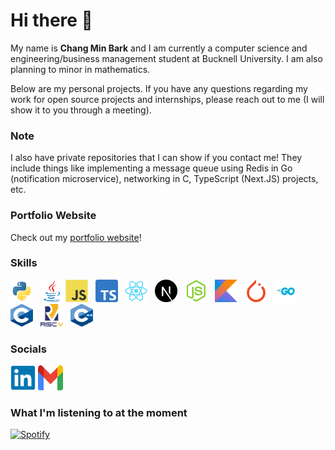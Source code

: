 # Hi there 👋

My name is **Chang Min Bark** and I am currently a computer science and engineering/business management student at Bucknell University. I am also planning to minor in mathematics.

Below are my personal projects. If you have any questions regarding my work for open source projects and internships, please reach out to me (I will show it to you through a meeting).

### Note

I also have private repositories that I can show if you contact me! They include things like implementing a message queue using Redis in Go (notification microservice), networking in C, TypeScript (Next.JS) projects, etc.

### Portfolio Website

Check out my [portfolio website](https://changminbark.github.io/)!

### Skills

<p align="left">
<a href="https://www.python.org/" target="_blank" rel="noreferrer"><img src="./img/python-original.svg" width="36" height="36" alt="Python" /></a> &nbsp;
<a href="https://www.java.com/en/" target="_blank" rel="noreferrer"><img src="./img/java-original.svg" width="36" height="36" alt="Java" /></a>
<a href="https://developer.mozilla.org/en-US/docs/Web/JavaScript" target="_blank" rel="noreferrer"><img src="./img/javascript-original.svg" width="36" height="36" alt="JavaScript" /></a> &nbsp;
<a href="https://www.typescriptlang.org/" target="_blank" rel="noreferrer"><img src="./img/Typescript-original.svg" width="36" height="36" alt="TypeScript" /></a> &nbsp;
<a href="https://reactjs.org/" target="_blank" rel="noreferrer"><img src="./img/react-original.svg" width="36" height="36" alt="React" /></a> &nbsp;
<a href="https://nextjs.org/" target="_blank" rel="noreferrer"><img src="./img/nextjs-original.svg" width="36" height="36" alt="NextJS" /></a> &nbsp;
<a href="https://nodejs.org/en" target="_blank" rel="noreferrer"><img src="./img/nodejs-original.svg" width="36" height="36" alt="NodeJS" /></a> &nbsp;
<a href="https://kotlinlang.org/" target="_blank" rel="noreferrer"><img src="./img/kotlin-original.svg" width="36" height="36" alt="Kotlin" /></a> &nbsp;
<a href="https://pytorch.org/" target="_blank" rel="noreferrer"><img src="./img/pytorch-original.svg" width="36" height="36" alt="PyTorch" /></a> &nbsp;
<a href="https://go.dev/" target="_blank" rel="noreferrer"><img src="./img/golang.svg" width="36" height="36" alt="Golang" /></a> &nbsp;
<a href="https://en.wikipedia.org/wiki/C_(programming_language)" target="_blank" rel="noreferrer"><img src="./img/c-language.svg" width="36" height="36" alt="C" /></a> &nbsp;
<a href="https://riscv.org/" target="_blank" rel="noreferrer"><img src="./img/risc-v.svg" width="36" height="36" alt="RISC-V" /></a> &nbsp;
<a href="https://cplusplus.com/" target="_blank" rel="noreferrer"><img src="./img/C++-original.svg" width="36" height="36" alt="C++" /></a> &nbsp;
</p>
</p>

### Socials

<p align="left"> 
<a href="https://www.linkedin.com/in/chang-min-bark-0091b7b9/" target="_blank" rel="noreferrer"><img src="./img/linkedin-original.svg" width="40" height="40" padding-top= "100px" /></a> 
<a href="mailto: cb073@bucknell.edu" target="_blank" rel="noreferrer"><img src="./img/Gmail_icon_(2020).svg" width="40" height="40" /></a> &nbsp;
</p>

<!-- ### My GitHub Stats

![Chang Min's GitHub Stats](https://github-readme-stats-nine-opal-44.vercel.app/api/top-langs/?username=changminbark&show_icons=true&theme=tokyonight) -->

### What I'm listening to at the moment

[![Spotify](https://novatorem-gules-xi.vercel.app/api/spotify)](https://open.spotify.com/user/21espswhitlpcvzqvbtext43i)
